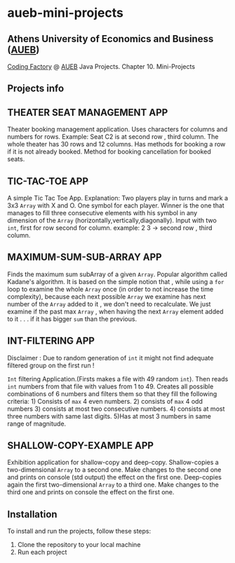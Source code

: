# aueb-mini-projects

## Athens University of Economics and Business ([AUEB](https://aueb.gr/))
[Coding Factory](https://codingfactory.aueb.gr/) @ [AUEB](https://aueb.gr/) Java Projects. Chapter 10. Mini-Projects

## Projects info
## THEATER SEAT MANAGEMENT APP
Theater booking management application. Uses characters for columns and numbers for rows. Example: Seat C2 is at second
row , third column. The whole theater has 30 rows and 12 columns. Has methods for booking a row if it is not
already booked. Method for booking cancellation for booked seats.

## TIC-TAC-TOE APP
A simple Tic Tac Toe App.
Explanation: Two players play in turns and mark a 3x3 `Array` with X and O. One symbol for each player.
Winner is the one that manages to fill three consecutive elements with his symbol
in any dimension of the `Array` (horizontally,vertically,diagonally). Input with two `int`, first for row second
for column. example: 2 3 -> second row , third column.

## MAXIMUM-SUM-SUB-ARRAY APP
Finds the maximum sum subArray of a given `Array`. Popular algorithm called Kadane's algorithm.
It is based on the simple notion that , while using a `for` loop to examine the whole `Array` once
(in order to not increase the time complexity), because each next possible `Array` we
examine has next number of the `Array` added to it , we don't need to recalculate. We just examine
if the past max `Array` , when having the next `Array` element added to it . . . if it has bigger `sum` than the previous.

## INT-FILTERING APP
Disclaimer : Due to random generation of `int` it might not find adequate filtered group on the first run !

`Int` filtering Application.(Firsts makes a file with 49 random `int`).
Then reads `int` numbers from that file with values from 1 to 49. Creates all possible combinations of 6 numbers
and filters them so that they fill the following criteria: 1) Consists of `max` 4 even numbers. 2) consists of `max` 4 odd numbers
3) consists at most two consecutive numbers. 4) consists at most three numbers with same last digits. 5)Has at most 3 numbers
in same range of magnitude.

## SHALLOW-COPY-EXAMPLE APP
Exhibition application for shallow-copy and deep-copy.
Shallow-copies a two-dimensional `Array` to a second one. Make changes to the second one and prints on console (std output) the effect on the first one.
Deep-copies again the first two-dimensional `Array` to a third one. Make changes to the third one and prints on console the effect on the first one.

## Installation
To install and run the projects, follow these steps:
1. Clone the repository to your local machine
2. Run each project

